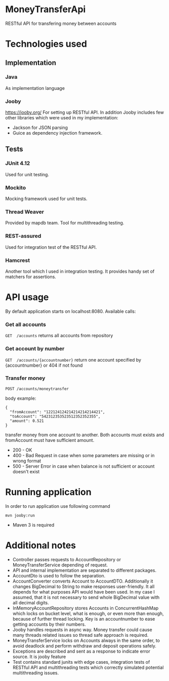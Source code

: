 # MoneyTransferApi
RESTful API for transfering money between accounts

# Technologies used

## Implementation

### Java
As implementation language

### Jooby
https://jooby.org/
For setting up RESTful API. 
In addition Jooby includes few other libraries which were used in my implementation:
- Jackson for JSON parsing
- Guice as dependency injection framework.

## Tests
### JUnit 4.12
Used for unit testing.

### Mockito
Mocking framework used for unit tests.

### Thread Weaver
Provided by mapdb team. Tool for multithreading testing.

### REST-assured
Used for integration test of the RESTful API.

### Hamcrest
Another tool which I used in integration testing. It provides handy set of matchers for assertions.


# API usage
By default application starts on localhost:8080. Available calls:
### Get all accounts
```GET  /accounts```
returns all accounts from repository

### Get account by number
```GET  /accounts/{accountnumber}```
  return one account specified by {accountnumber} or 404 if not found
  
### Transfer money
```POST /accounts/moneytransfer```
  
  body example: 
  ```
  {
    "fromAccount": "122124124214214214214421",
    "toAccount": "542312353523512352352355",
    "amount": 0.521
  }
  ```
  transfer money from one account to another. Both accounts must exists and fromAccount must have sufficient amount.
  - 200 - OK
  - 400 - Bad Request in case when some parameters are missing or in wrong format
  - 500 - Server Error in case when balance is not sufficient or account doesn't exist
  
  # Running application
  In order to run application use following command
   ```
   mvn jooby:run
   ```
   * Maven 3 is required
   
   # Additional notes
   - Controller passes requests to AccountRepository or MoneyTransferService depending of request.
   - API and internal implementation are separated to different packages.
   - AccountDto is used to follow the separation. 
   - AccountConverter converts Account to AccountDTO. Additionally it changes BigDecimal to String to make responses user-friendly. It all depends for what purposes API would have been used. In my case I assumed, that it is not necessary to send whole BigDecimal value with all decimal digits.
   - InMemoryAccountRepository stores Accounts in ConcurrentHashMap which locks on bucket level, what is enough, or even more than enough, because of further thread locking. Key is an accountnumber to ease getting accounts by their numbers.
   - Jooby handles requests in async way. Money transfer could cause many threads related issues so thread safe approach is required.
   - MoneyTransferService locks on Accounts always in the same order, to avoid deadlock and perform withdraw and deposit operations safely.
   - Exceptions are described and sent as a response to indicate error source. It is jooby feature
   - Test contains standard junits with edge cases, integration tests of RESTful API and multithreading tests which correctly simulated potential multithreading issues.
